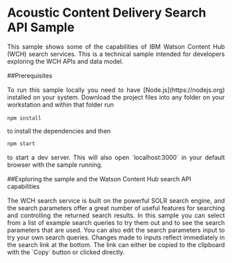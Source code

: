 # Acoustic Content Delivery Search API Sample

<div class="paragraph">
This sample shows some of the capabilities of IBM Watson Content Hub (WCH)
search services. This is a technical sample intended for developers exploring
the WCH APIs and data model.
</div>

##Prerequisites

<div class="paragraph">
To run this sample locally you need to have [Node.js](https://nodejs.org)
installed on your system. Download the project files into any folder on your
workstation and within that folder run
</div>

`npm install`

to install the dependencies and then

`npm start`

<div class="paragraph">
to start a dev server. This will also open `localhost:3000` in your default
browser with the sample running.
</div>

##Exploring the sample and the Watson Content Hub search API capabilities

<div class="paragraph">
The WCH search service is built on the powerful SOLR search engine, and the
search parameters offer a great number of useful features for searching and
controlling the returned search results. In this sample you can select from a
list of example search queries to try them out and to see the search parameters
that are used. You can also edit the search parameters input to try your own
search queries. Changes made to inputs reflect immediately in the search link
at the bottom. The link can either be copied to the clipboard with the `Copy`
button or clicked directly.
</div>

<style>
  .paragraph {
    text-align: justify;
    margin: 1rem 0;
  }
</style>
